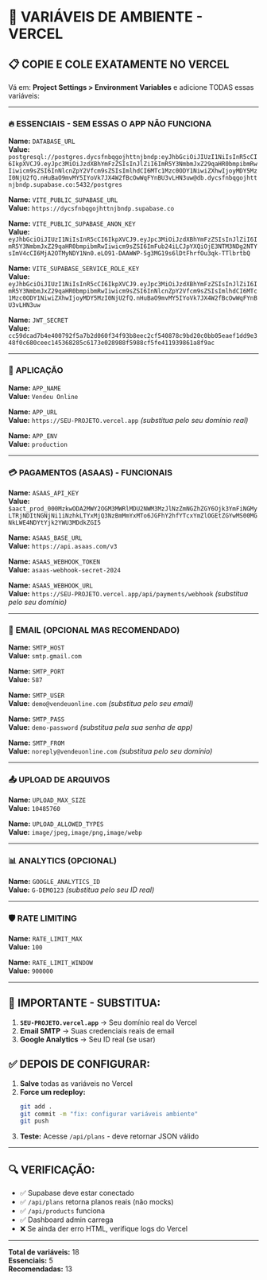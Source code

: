 # 🔑 VARIÁVEIS DE AMBIENTE - VERCEL

## 📋 COPIE E COLE EXATAMENTE NO VERCEL

Vá em: **Project Settings > Environment Variables** e adicione TODAS essas variáveis:

---

### 🔥 **ESSENCIAIS - SEM ESSAS O APP NÃO FUNCIONA**

**Name:** `DATABASE_URL`  
**Value:** `postgresql://postgres.dycsfnbqgojhttnjbndp:eyJhbGciOiJIUzI1NiIsInR5cCI6IkpXVCJ9.eyJpc3MiOiJzdXBhYmFzZSIsInJlZiI6ImR5Y3NmbmJxZ29qaHR0bmpibmRwIiwicm9sZSI6InNlcnZpY2Vfcm9sZSIsImlhdCI6MTc1Mzc0ODY1NiwiZXhwIjoyMDY5MzI0NjU2fQ.nHuBaO9mvMY5IYoVk7JX4W2fBcOwWqFYnBU3vLHN3uw@db.dycsfnbqgojhttnjbndp.supabase.co:5432/postgres`

**Name:** `VITE_PUBLIC_SUPABASE_URL`  
**Value:** `https://dycsfnbqgojhttnjbndp.supabase.co`

**Name:** `VITE_PUBLIC_SUPABASE_ANON_KEY`  
**Value:** `eyJhbGciOiJIUzI1NiIsInR5cCI6IkpXVCJ9.eyJpc3MiOiJzdXBhYmFzZSIsInJlZiI6ImR5Y3NmbmJxZ29qaHR0bmpibmRwIiwicm9sZSI6ImFub24iLCJpYXQiOjE3NTM3NDg2NTYsImV4cCI6MjA2OTMyNDY1Nn0.eLO91-DAAWWP-5g3MG19s6lDtFhrfOu3qk-TTlbrtbQ`

**Name:** `VITE_SUPABASE_SERVICE_ROLE_KEY`  
**Value:** `eyJhbGciOiJIUzI1NiIsInR5cCI6IkpXVCJ9.eyJpc3MiOiJzdXBhYmFzZSIsInJlZiI6ImR5Y3NmbmJxZ29qaHR0bmpibmRwIiwicm9sZSI6InNlcnZpY2Vfcm9sZSIsImlhdCI6MTc1Mzc0ODY1NiwiZXhwIjoyMDY5MzI0NjU2fQ.nHuBaO9mvMY5IYoVk7JX4W2fBcOwWqFYnBU3vLHN3uw`

**Name:** `JWT_SECRET`  
**Value:** `cc59dcad7b4e400792f5a7b2d060f34f93b8eec2cf540878c9bd20c0bb05eaef1dd9e348f0c680ceec145368285c6173e028988f5988cf5fe411939861a8f9ac`

---

### 🏪 **APLICAÇÃO**

**Name:** `APP_NAME`  
**Value:** `Vendeu Online`

**Name:** `APP_URL`  
**Value:** `https://SEU-PROJETO.vercel.app` *(substitua pelo seu domínio real)*

**Name:** `APP_ENV`  
**Value:** `production`

---

### 💳 **PAGAMENTOS (ASAAS) - FUNCIONAIS**

**Name:** `ASAAS_API_KEY`  
**Value:** `$aact_prod_000MzkwODA2MWY2OGM3MWRlMDU2NWM3MzJlNzZmNGZhZGY6Ojk3YmFiNGMyLTRjNDItNGNjNi1iNzhkLTYxMjQ3NzBmMmYxMTo6JGFhY2hfYTcxYmZlOGEtZGYwMS00MGNkLWE4NDYtYjk2YWU3MDdkZGI5`

**Name:** `ASAAS_BASE_URL`  
**Value:** `https://api.asaas.com/v3`

**Name:** `ASAAS_WEBHOOK_TOKEN`  
**Value:** `asaas-webhook-secret-2024`

**Name:** `ASAAS_WEBHOOK_URL`  
**Value:** `https://SEU-PROJETO.vercel.app/api/payments/webhook` *(substitua pelo seu domínio)*

---

### 📧 **EMAIL (OPCIONAL MAS RECOMENDADO)**

**Name:** `SMTP_HOST`  
**Value:** `smtp.gmail.com`

**Name:** `SMTP_PORT`  
**Value:** `587`

**Name:** `SMTP_USER`  
**Value:** `demo@vendeuonline.com` *(substitua pelo seu email)*

**Name:** `SMTP_PASS`  
**Value:** `demo-password` *(substitua pela sua senha de app)*

**Name:** `SMTP_FROM`  
**Value:** `noreply@vendeuonline.com` *(substitua pelo seu domínio)*

---

### 📤 **UPLOAD DE ARQUIVOS**

**Name:** `UPLOAD_MAX_SIZE`  
**Value:** `10485760`

**Name:** `UPLOAD_ALLOWED_TYPES`  
**Value:** `image/jpeg,image/png,image/webp`

---

### 📊 **ANALYTICS (OPCIONAL)**

**Name:** `GOOGLE_ANALYTICS_ID`  
**Value:** `G-DEMO123` *(substitua pelo seu ID real)*

---

### 🛡️ **RATE LIMITING**

**Name:** `RATE_LIMIT_MAX`  
**Value:** `100`

**Name:** `RATE_LIMIT_WINDOW`  
**Value:** `900000`

---

## 🚨 **IMPORTANTE - SUBSTITUA:**

1. **`SEU-PROJETO.vercel.app`** → Seu domínio real do Vercel
2. **Email SMTP** → Suas credenciais reais de email
3. **Google Analytics** → Seu ID real (se usar)

## ✅ **DEPOIS DE CONFIGURAR:**

1. **Salve** todas as variáveis no Vercel
2. **Force um redeploy:**
   ```bash
   git add .
   git commit -m "fix: configurar variáveis ambiente"
   git push
   ```
3. **Teste:** Acesse `/api/plans` - deve retornar JSON válido

---

## 🔍 **VERIFICAÇÃO:**

- ✅ Supabase deve estar conectado
- ✅ `/api/plans` retorna planos reais (não mocks)
- ✅ `/api/products` funciona
- ✅ Dashboard admin carrega
- ❌ Se ainda der erro HTML, verifique logs do Vercel

---

**Total de variáveis:** 18  
**Essenciais:** 5  
**Recomendadas:** 13